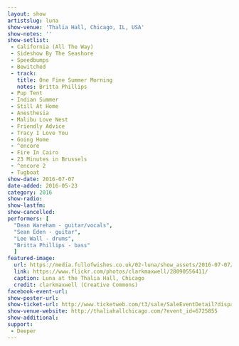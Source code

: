 ```yaml
---
layout: show
artistslug: luna
show-venue: 'Thalia Hall, Chicago, IL, USA'
show-notes: ''
show-setlist:
 - California (All The Way)
 - Sideshow By The Seashore
 - Speedbumps
 - Bewitched
 - track:
   title: One Fine Summer Morning
   notes: Britta Phillips
 - Pup Tent
 - Indian Summer
 - Still At Home
 - Anesthesia
 - Malibu Love Nest
 - Friendly Advice
 - Tracy I Love You
 - Going Home
 - ^encore
 - Fire In Cairo
 - 23 Minutes in Brussels
 - ^encore 2
 - Tugboat
show-date: 2016-07-07
date-added: 2016-05-23
category: 2016
show-radio:
show-lastfm:
show-cancelled:
performers: [
  "Dean Wareham - guitar/vocals",
  "Sean Eden - guitar",
  "Lee Wall - drums",
  "Britta Phillips - bass"
  ]
featured-image:
  url: https://media.fullofwishes.co.uk/02-luna/show_assets/2016-07-07/2016-07-07-luna-thalia-hall-clarkmaxwell.jpg
  link: https://www.flickr.com/photos/clarkmaxwell/28090556411/
  caption: Luna at the Thalia Hall, Chicago
  credit: clarkmaxwell (Creative Commons)
facebook-event-url:
show-poster-url:
show-ticket-url: http://www.ticketweb.com/t3/sale/SaleEventDetail?dispatch=loadSelectionData&eventId=6725855&pl=thalia
show-venue-website: http://thaliahallchicago.com/?event_id=6725855
show-additional:
support:
 - Deeper
---
```

